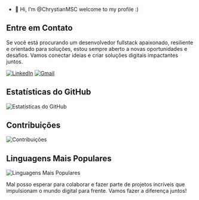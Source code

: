 - 👋 Hi, I’m @ChrystianMSC
welcome to my profile :)


## Entre em Contato

Se você está procurando um desenvolvedor fullstack apaixonado, resiliente e orientado para soluções, estou sempre aberto a novas oportunidades e desafios. Vamos conectar ideias e criar soluções digitais impactantes juntos.

[![LinkedIn](https://img.shields.io/badge/LinkedIn-0A66C2?style=for-the-badge&logo=linkedin&logoColor=white)](https://www.linkedin.com/in/chrystian-martins/)
[![Gmail](https://img.shields.io/badge/gmail-EA4335?style=for-the-badge&logo=gmail&logoColor=white)](mailto:chrystianmsc@gmail.com)

## Estatísticas do GitHub

![Estatísticas do GitHub](https://github-readme-stats.vercel.app/api?username=ChrystianMSC&show_icons=true&theme=dark)

## Contribuições

![Contribuições](https://github-readme-streak-stats.herokuapp.com/?user=ChrystianMSC&theme=dark)

## Linguagens Mais Populares

![Linguagens Mais Populares](https://github-readme-stats.vercel.app/api/top-langs/?username=ChrystianMSC&layout=compact&langs_count=7&theme=dark)

Mal posso esperar para colaborar e fazer parte de projetos incríveis que impulsionam o mundo digital para frente. Vamos fazer a diferença juntos!
